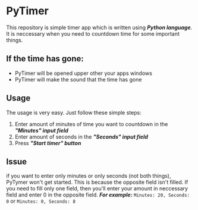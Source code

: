 # PyTimer
This repository is simple timer app which is written using ***Python language***. It is neccessary when you need to countdown time for some important things.
## If the time has gone:
- PyTimer will be opened upper other your apps windows
- PyTimer will make the sound that the time has gone
## Usage
The usage is very easy. Just follow these simple steps:
1. Enter amount of minutes of time you want to countdown in the ***"Minutes" input field***
2. Enter amount of seconds in the ***"Seconds" input field***
3. Press ***"Start timer" button***
## Issue
if you want to enter only minutes or only seconds (not both things), PyTymer won't get started. This is because the opposite field isn't filled. If you need to fill only one field, then you'll enter your amount in neccessary field and enter 0 in the opposite field. ***For example:***
`Minutes: 20,
Seconds: 0` or `Minutes: 0, Seconds: 8`


